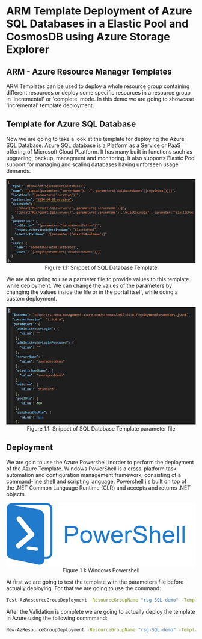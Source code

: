 # ARM Template Deployment of Azure SQL Databases in a Elastic Pool and CosmosDB using Azure Storage Explorer

## ARM - Azure Resource Manager Templates
ARM Templates can be used to deploy a whole resource group containing different resources or deploy some specific resources in a resource group in 'incremental' or 'complete' mode. In this demo we are going to showcase 'incremental' template deployment. 

## Template for Azure SQL Database
Now we are going to take a look at the template for deploying the Azure SQL Database. Azure SQL database is a Platform as a Service or PaaS offering of Microsoft Cloud PLatform. It has many built in functions such as upgrading, backup, managment and monitoring. It also supports Elastic Pool support for managing and scaling databases having unforseen usage demands.

<p align="center">
<img src="./Figures/tempsnippet.png"></br>
Figure 1.1: Snippet of SQL Database Template 
</p>

We are also going to use a parmeter file to provide values to this template while deployment. We can change the values of the parameters by changing the values inside the file or in the portal itself, while doing a custom deployment. 

<p align="center">
<img src="./Figures/paramsnippet.png"></br>
Figure 1.1: Snippet of SQL Database Template parameter file 
</p>

## Deployment
We are goin to use the Azure Powershell inorder to perform the deployment of the Azure Template. Windows PowerShell is a cross-platform task automation and configuration management framework, consisting of a command-line shell and scripting language. Powershell i s built on top of the .NET Common Language Runtime (CLR) and accepts and returns .NET objects.
<p align="center">
<img src="./Figures/powershell.png"></br>
Figure 1.1: Windows Powershell
</p>
At first we are going to test the template with the parameters file before actually deploying. For that we are going to use the command:

```bash
Test-AzResourceGroupDeployment -ResourceGroupName "rsg-SQL-demo" -TemplateFile azuredeploy.json -Mode incremental -TemplateParameterFile parameters.json
```

After the Validation is complete we are going to actually deploy the template in Azure using the following commmand:

```bash
New-AzResourceGroupDeployment -ResourceGroupName "rsg-SQL-demo" -TemplateFile azuredeploy.json -Mode incremental -TemplateParameterFile parameters.json
```
